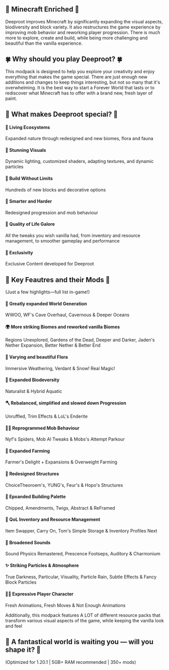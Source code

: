 ## 🌱 Minecraft Enriched 🌱

Deeproot improves Minecraft by significantly expanding the visual aspects, biodiversity and block variety. It also restructures the game experience by improving mob behavior and reworking player progression. There is much more to explore, create and build, while being more challenging and beautiful than the vanilla experience.


## 🍀 Why should you play Deeproot? 🍀

This modpack is designed to help you explore your creativity and enjoy everything that makes the game special. There are just enough new additions and changes to keep things interesting, but not so many that it's overwhelming. It is the best way to start a Forever World that lasts or to rediscover what Minecraft has to offer with a brand new, fresh layer of paint.


## 🌺 What makes Deeproot special? 🌺

#### 🍃 Living Ecosystems
Expanded nature through redesigned and new biomes, flora and fauna

#### 🍂 Stunning Visuals
Dynamic lighting, customized shaders, adapting textures, and dynamic particles

#### 🍃 Build Without Limits
Hundreds of new blocks and decorative options

#### 🍂 Smarter and Harder
Redesigned progression and mob behaviour

#### 🍃 Quality of Life Galore
All the tweaks you wish vanilla had, from inventory and resource management, to smoother gameplay and performance

#### 🍂 Exclusivity
Exclusive Content developed for Deeproot


## 🧩 Key Feautres and their Mods 🧩
(Just a few highlights—full list in-game!)

#### 🌄 Greatly expanded World Generation
WWOO, WF's Cave Overhaul, Cavernous & Deeper Oceans

#### 🌍 More striking Biomes and reworked vanilla Biomes
Regions Unexplored, Gardens of the Dead, Deeper and Darker, Jaden's Nether Expansion, Better Nether & Better End

#### 🌿 Varying and beautiful Flora
Immersive Weathering, Verdant & Snow! Real Magic!

#### 🦊 Expanded Biodeversity
Naturalist & Hybrid Aquatic

#### 🪓 Rebalanced, simplified and slowed down Progression
Unruffled, Trim Effects & LoL's Enderite

#### 🧟‍♂️ Reprogrammed Mob Behaviour
Nyf's Spiders, Mob AI Tweaks & Mobs's Attempt Parkour

#### 🥕 Expanded Farming
Farmer's Delight + Expansions & Overweight Farming

#### 🏯 Redesigned Structures
ChoiceTheoroem's, YUNG's, Feur's & Hopo's Structures

#### 🧱 Epxanded Building Palette
Chipped, Amendments, Twigs, Abstract & ReFramed

#### 🧰 QoL Inventory and Resource Management
Item Swapper, Carry On, Tom's Simple Storage & Inventory Profiles Next

#### 📣 Broadened Sounds
Sound Physics Remastered, Prescence Footseps, Auditory & Charmonium

#### ✨ Striking Particles & Atmosphere
True Darkness, Particular, Visuality, Particle Rain, Subtle Effects & Fancy Block Particles

#### 🙍‍♂️ Expressive Player Character
Fresh Animations, Fresh Moves & Not Enough Animations



Additionally, this modpack features A LOT of different resource packs that transform various visual aspects of the game, while keeping the vanilla look and feel



## 🌳 A fantastical world is waiting you — will you shape it? 🌳


(Optimized for 1.20.1 | 5GB+ RAM recommended | 350+ mods)
